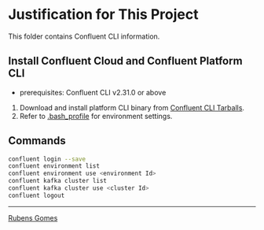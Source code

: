 # Justification for This Project

This folder contains Confluent CLI information.

## Install Confluent Cloud and Confluent Platform CLI

- prerequisites: Confluent CLI v2.31.0 or above

1. Download and install platform CLI binary from [Confluent CLI Tarballs](https://docs.confluent.io/confluent-cli/current/install.html#tarball-or-zip-installation).
2. Refer to [.bash_profile](.bash_profile) for environment settings.

## Commands

```bash
confluent login --save
confluent environment list
confluent environment use <environment Id>
confluent kafka cluster list
confluent kafka cluster use <cluster Id>
confluent logout
```

---
[Rubens Gomes](https://rubensgomes.com/)
